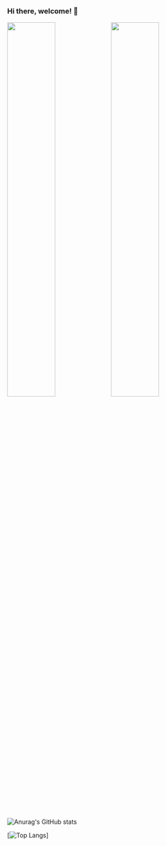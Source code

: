 ### Hi there, welcome! 👋

<img align = "left" width = 47% src = "https://github-readme-stats.vercel.app/api?username=ellaxu43&show_icons=true&theme=radical /">

<img align = "left" width = 47% src = " https://github-readme-stats.vercel.app/api/top-langs/?username=ellaxu43&layout=compact) /">



![Anurag's GitHub stats](https://github-readme-stats.vercel.app/api?username=ellaxu43&show_icons=true&theme=radical)

[![Top Langs](https://github-readme-stats.vercel.app/api/top-langs/?username=ellaxu43&layout=compact)]
